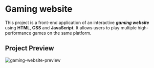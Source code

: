 # Gaming website
This project is a front-end application of an interactive ***gaming website*** using **HTML**, **CSS** and **JavaScript**. It allows users to play multiple high-performance games on the same platform.

## Project Preview

![gaming-website-preview](https://user-images.githubusercontent.com/81350016/201289698-588375e9-2b7a-45bc-a713-30a6deb9b9b5.png)

